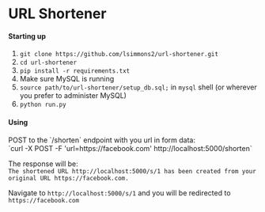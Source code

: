 # URL Shortener

#### Starting up
1. `git clone https://github.com/lsimmons2/url-shortener.git`
2. `cd url-shortener`
3. `pip install -r requirements.txt`
4. Make sure MySQL is running
5. `source path/to/url-shortener/setup_db.sql;` in `mysql` shell (or wherever you prefer to administer MySQL)
6. `python run.py`

<h4>Using</h4>
POST to the `/shorten` endpoint with you url in form data:<br>
`curl -X POST -F 'url=https://facebook.com' http://localhost:5000/shorten`

The response will be:<br>
`The shortened URL http://localhost:5000/s/1 has been created from your original URL https://facebook.com.`

Navigate to `http://localhost:5000/s/1` and you will be redirected to `https://facebook.com`
